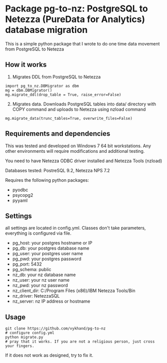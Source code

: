 # Package pg-to-nz: PostgreSQL to Netezza (PureData for Analytics) database migration

This is a simple python package that I wrote to do one time data movement from PostgreSQL to Netezza

## How it works

1. Migrates DDL from PostgreSQL to Netezza
  
  ```
  import pg_to_nz.DBMigrator as dbm
  mg = dbm.DBMigrator()
  mg.migrate_ddl(drop_table = True, raise_error=False)
  ```
2. Migrates data. Downloads PostgreSQL tables into data/ directory with COPY command and uploads to Netezza using nzload command
  
  ```
  mg.migrate_data(trunc_tables=True, overwrite_files=False)
  ```

## Requirements and dependencies

This was tested and developed on Windows 7 64 bit workstations. Any other environments will require modifications and additional testing.

You need to have Netezza ODBC driver installed and Netezza Tools (nzload)

Databases tested: PostreSQL 9.2, Netezza NPS 7.2

Requires the following python packages:
  * pyodbc
  * psycopg2
  * pyyaml

## Settings

all settings are located in config.yml. Classes don't take parameters, everything is configured via file.

  * pg_host: your postgres hostname or IP
  * pg_db:  your postgres database name
  * pg_user: your postgres user name
  * pg_pwd: your postgres password
  * pg_port: 5432
  * pg_schema: public
  * nz_db: your nz database name
  * nz_user: your nz user name
  * nz_pwd: your nz password
  * nz_client_dir: C:/Program Files (x86)/IBM Netezza Tools/Bin
  * nz_driver: NetezzaSQL
  * nz_server: nz IP address or hostname



## Usage

```
git clone https://github.com/vykhand/pg-to-nz
# configure config.yml
python migrate.py
# pray that it works. If you are not a religious person, just cross your fingers.
```

If it does not work as designed, try to fix it.




